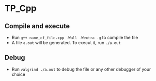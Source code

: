 # TP_Cpp

## Compile and execute

- Run `g++ name_of_file.cpp -Wall -Wextra -g` to compile the file
- A file `a.out` will be generated. To execut it, run `./a.out`

## Debug

- Run `valgrind ./a.out` to debug the file or any other debugger of your choice
